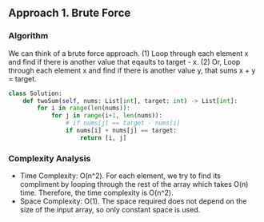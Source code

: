## Approach 1. Brute Force

### Algorithm

We can think of a brute force approach. (1) Loop through each element x and find if there is another value that eqaults to target - x. (2) Or, Loop through each element x and find if there is another value y, that sums x + y = target.

```python
class Solution:
    def twoSum(self, nums: List[int], target: int) -> List[int]:
        for i in range(len(nums)):
            for j in range(i+1, len(nums)):
                # if nums[j] == target - nums[i]
                if nums[i] + nums[j] == target:
                    return [i, j]
```

### Complexity Analysis

- Time Complexity: O(n^2). For each element, we try to find its compliment by looping through the rest of the array which takes O(n) time. Therefore, the time complexity is O(n^2).
- Space Complexity: O(1). The space required does not depend on the size of the input array, so only constant space is used.
